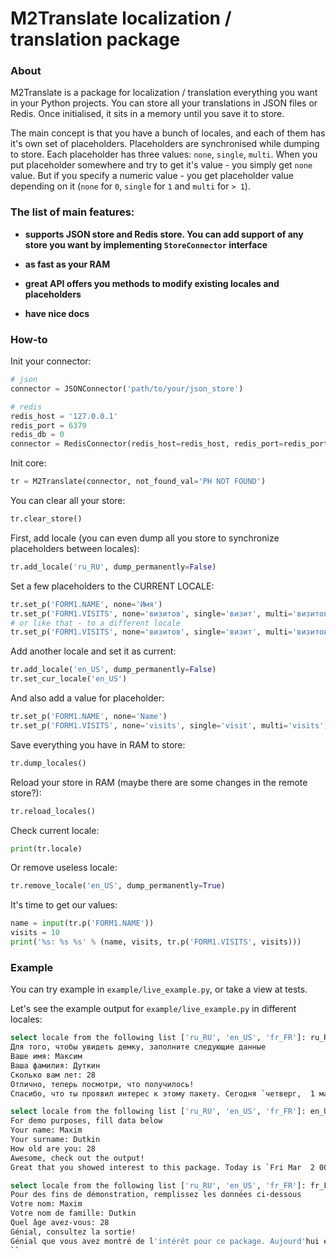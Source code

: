 # M2Translate localization / translation package

### About

M2Translate is a package for localization / translation everything you want in your Python projects. 
You can store all your translations in JSON files or Redis. Once initialised, it sits in a memory until 
you save it to store.

The main concept is that you have a bunch of locales, and each of them has it's own set of placeholders. 
Placeholders are synchronised while dumping to store. Each placeholder has three values: `none`, `single`, 
`multi`. When you put placeholder somewhere and try to get it's value - you simply get `none` value. But if you 
specify a numeric value - you get placeholder value depending on it (`none` for `0`, `single` for `1` and `multi` 
for `> 1`).


### The list of main features:

* **supports JSON store and Redis store. You can add support of any store you want by implementing 
`StoreConnector` interface**

* **as fast as your RAM**

* **great API offers you methods to modify existing locales and placeholders**

* **have nice docs**


### How-to

Init your connector:

```python
# json
connector = JSONConnector('path/to/your/json_store')

# redis
redis_host = '127.0.0.1'
redis_port = 6379
redis_db = 0
connector = RedisConnector(redis_host=redis_host, redis_port=redis_port, redis_db=redis_db)
```

Init core:

```python
tr = M2Translate(connector, not_found_val='PH NOT FOUND')
```

You can clear all your store:

```python
tr.clear_store()
```

First, add locale (you can even dump all you store to synchronize placeholders between locales):

```python
tr.add_locale('ru_RU', dump_permanently=False)
```

Set a few placeholders to the CURRENT LOCALE:

```python
tr.set_p('FORM1.NAME', none='Имя')
tr.set_p('FORM1.VISITS', none='визитов', single='визит', multi='визитов')
# or like that - to a different locale
tr.set_p('FORM1.VISITS', none='визитов', single='визит', multi='визитов', l='ru_RU')
```

Add another locale and set it as current:

```python
tr.add_locale('en_US', dump_permanently=False)
tr.set_cur_locale('en_US')
```

And also add a value for placeholder:

```python
tr.set_p('FORM1.NAME', none='Name')
tr.set_p('FORM1.VISITS', none='visits', single='visit', multi='visits')
```

Save everything you have in RAM to store:

```python
tr.dump_locales()
```

Reload your store in RAM (maybe there are some changes in the remote store?):

```python
tr.reload_locales()
```

Check current locale:

```python
print(tr.locale)
```

Or remove useless locale:

```python
tr.remove_locale('en_US', dump_permanently=True)
```

It's time to get our values:

```python
name = input(tr.p('FORM1.NAME'))
visits = 10
print('%s: %s %s' % (name, visits, tr.p('FORM1.VISITS', visits)))
```

### Example

You can try example in `example/live_example.py`, or take a view at tests.

Let's see the example output for `example/live_example.py` in different locales:

```bash
select locale from the following list ['ru_RU', 'en_US', 'fr_FR']: ru_RU
Для того, чтобы увидеть демку, заполните следующие данные
Ваше имя: Максим
Ваша фамилия: Дуткин
Сколько вам лет: 28
Отлично, теперь посмотри, что получилось!
Спасибо, что ты проявил интерес к этому пакету. Сегодня `четверг,  1 марта 2018 г. 23:57:29` (проверка даты локали), тебя зовут Максим Дуткин и тебе сейчас 28 лет!
```

```bash
select locale from the following list ['ru_RU', 'en_US', 'fr_FR']: en_US
For demo purposes, fill data below
Your name: Maxim
Your surname: Dutkin
How old are you: 28
Awesome, check out the output!
Great that you showed interest to this package. Today is `Fri Mar  2 00:13:36 2018` (locale date check), your fullname is Maxim Dutkin and you are 28 years old!
```

```bash
select locale from the following list ['ru_RU', 'en_US', 'fr_FR']: fr_FR
Pour des fins de démonstration, remplissez les données ci-dessous
Votre nom: Maxim
Votre nom de famille: Dutkin
Quel âge avez-vous: 28
Génial, consultez la sortie!
Génial que vous avez montré de l'intérêt pour ce package. Aujourd'hui est `Ven  2 mar 00:14:45 2018` (vérification de la date locale), votre nom complet est Maxim Dutkin et vous avez 28 ans!
``